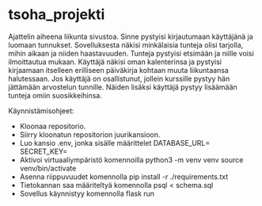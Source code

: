# tsoha_projekti
Ajattelin aiheena liikunta sivustoa. 
Sinne pystyisi kirjautumaan käyttäjänä ja luomaan tunnukset. Sovelluksesta näkisi minkälaisia tunteja olisi tarjolla, mihin aikaan ja niiden haastavuuden. Tunteja pystyisi etsimään ja niille voisi ilmoittautua mukaan. Käyttäjä näkisi oman kalenterinsa ja pystyisi kirjaamaan itselleen erilliseen päiväkirja kohtaan muuta liikuntaansa halutessaan. Jos käyttäjä on osallistunut, jollein kurssille pystyy hän jättämään arvostelun tunnille. Näiden lisäksi käyttäjä pystyy lisäämään tunteja omiin suosikkeihinsa.

Käynnistämisohjeet:
- Kloonaa repositorio.
- Siirry kloonatun repositorion juurikansioon.
- Luo kansio .env, jonka sisälle määrittelet
  DATABASE_URL=
  SECRET_KEY=
- Aktivoi virtuaaliympäristö komennoilla 
  python3 -m venv venv
  source venv/bin/activate
- Asenna riippuvuudet komennolla 
  pip install -r ./requirements.txt
- Tietokannan saa määriteltyä komennolla 
  psql < schema.sql
- Sovellus käynnistyy komennolla 
  flask run
